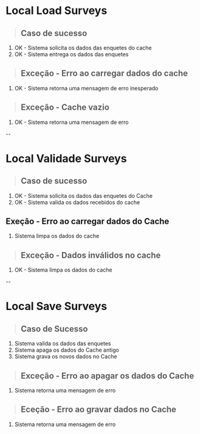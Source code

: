 # Local Load Surveys

> ## Caso de sucesso
1. OK - Sistema solicita os dados das enquetes do cache
2. OK - Sistema entrega os dados das enquetes

> ## Exceção - Erro ao carregar dados do cache
1. OK - Sistema retorna uma mensagem de erro inesperado

> ## Exceção - Cache vazio
1. OK - Sistema retorna uma mensagem de erro

--

# Local Validade Surveys

> ## Caso de sucesso
1. OK - Sistema solicita os dados das enquetes do Cache
2. OK - Sistema valida os dados recebidos do cache

## Exeção - Erro ao carregar dados do Cache
1. Sistema limpa os dados do cache
> ## Exceção - Dados inválidos no cache
1. OK - Sistema limpa os dados do cache

--

# Local Save Surveys

> ## Caso de Sucesso 
1. Sistema valida os dados das enquetes
2. Sistema apaga os dados do Cache antigo
3. Sistema grava os novos dados no Cache

> ## Exceção - Erro ao apagar os dados do Cache
1. Sistema retorna uma mensagem de erro 

> ## Eceção - Erro ao gravar dados no Cache
1. Sistema retorna uma mensagem de erro 